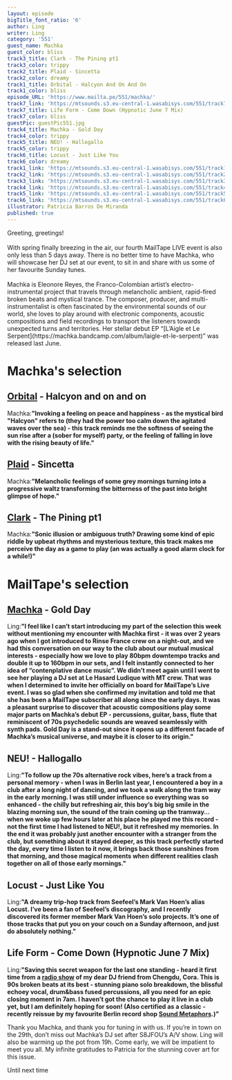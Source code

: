 ```yaml
---
layout: episode
bigTitle_font_ratio: '6'
author: Ling
writer: Ling
category: '551'
guest_name: Machka
guest_color: bliss
track3_title: Clark - The Pining pt1
track3_color: trippy
track2_title: Plaid - Sincetta
track2_color: dreamy
track1_title: Orbital - Halcyon And On And On
track1_color: bliss
episode_URL: 'https://www.mailta.pe/551/machka/'
track7_link: 'https://mtsounds.s3.eu-central-1.wasabisys.com/551/track7.mp3'
track7_title: Life Form - Come Down (Hypnotic June 7 Mix)
track7_color: bliss
guestPic: guestPic551.jpg
track4_title: Machka - Gold Day
track4_color: trippy
track5_title: NEU! - Hallogallo
track5_color: trippy
track6_title: Locust - Just Like You
track6_color: dreamy
track1_link: 'https://mtsounds.s3.eu-central-1.wasabisys.com/551/track1.mp3'
track2_link: 'https://mtsounds.s3.eu-central-1.wasabisys.com/551/track2.mp3'
track3_link: 'https://mtsounds.s3.eu-central-1.wasabisys.com/551/track3.mp3'
track4_link: 'https://mtsounds.s3.eu-central-1.wasabisys.com/551/track4.mp3'
track5_link: 'https://mtsounds.s3.eu-central-1.wasabisys.com/551/track5.mp3'
track6_link: 'https://mtsounds.s3.eu-central-1.wasabisys.com/551/track6.mp3'
illustrator: Patricia Barros De Miranda
published: true
---
```

<p id="introduction">Greeting, greetings!<br /><br />With spring finally breezing in the air, our fourth MailTape LIVE event is also only less than 5 days away. There is no better time to have Machka, who will showcase her DJ set at our event, to sit in and share with us some of her favourite Sunday tunes.<br /><br />Machka is Eleonore Reyes, the Franco-Colombian artist’s electro-instrumental project that travels through melancholic ambient, rapid-fired broken beats and mystical trance. The composer, producer, and multi-instrumentalist is often fascinated by the environmental sounds of our world, she loves to play around with electronic components, acoustic compositions and field recordings to transport the listeners towards unexpected turns and territories. Her stellar debut EP “[L’Aigle et Le Serpent](https://machka.bandcamp.com/album/laigle-et-le-serpent)” was released last June.</p>

# Machka's selection

## [Orbital](https://www.orbitalofficial.com/) - Halcyon and on and on

Machka:**"**Invoking a feeling on peace and happiness - as the mystical bird **"**Halcyon**"** refers to (they had the power too calm down the agitated waves over the sea) - this track reminds me the softness of seeing the sun rise after a (sober for myself) party, or the feeling of falling in love with the rising beauty of life.**"**


## [Plaid](https://plaid.warp.net/) - Sincetta

Machka:**"**Melancholic feelings of some grey mornings turning into a progressive waltz transforming the bitterness of the past into bright glimpse of hope.**"**

## [Clark](https://throttleclark.com/) - The Pining pt1

Machka:**"**Sonic illusion or ambiguous truth? Drawing some kind of epic riddle by upbeat rhythms and mysterious texture, this track makes me perceive the day as a game to play (an was actually a good alarm clock for a while!)**"**

# MailTape's selection

## [Machka](https://machka.bandcamp.com/album/laigle-et-le-serpent) - Gold Day

Ling:**"**I feel like I can’t start introducing my part of the selection this week without mentioning my encounter with Machka first - it was over 2 years ago when I got introduced to Rinse France crew on a night-out, and we had this conversation on our way to the club about our mutual musical interests - especially how we love to play 80bpm downtempo tracks and double it up to 160bpm in our sets, and I felt instantly connected to her idea of “contenplative dance music”. We didn’t meet again until I went to see her playing a DJ set at Le Hasard Ludique with MT crew. That was when I determined to invite her officially on board for MailTape’s Live event. I was so glad when she confirmed my invitation and told me that she has been a MailTape subscriber all along since the early days.
It was a pleasant surprise to discover that acoustic compositions play some major parts on Machka’s debut EP - percussions, guitar, bass, flute that reminiscent of 70s psychedelic sounds are weaved seamlessly with synth pads. Gold Day is a stand-out since it opens up a different facade of Machka’s musical universe, and maybe it is closer to its origin.**"**


## NEU! - Hallogallo

Ling:**"**To follow up the 70s alternative rock vibes, here’s a track from a personal memory - when I was in Berlin last year, I encountered a boy in a club after a long night of dancing, and we took a walk along the tram way in the early morning. I was still under influence so everything was so enhanced - the chilly but refreshing air, this boy’s big big smile in the blazing morning sun, the sound of the train coming up the tramway… when we woke up few hours later at his place he played me this record - not the first time I had listened to NEU!, but it refreshed my memories. In the end it was probably just another encounter with a stranger from the club, but something about it stayed deeper, as this track perfectly started the day, every time I listen to it now, it brings back those sunshines from that morning, and those magical moments when different realities clash together on all of those early mornings.**"**

## Locust - Just Like You

Ling:**"**A dreamy trip-hop track from Seefeel’s Mark Van Hoen’s alias Locust. I’ve been a fan of Seefeel’s discography, and I recently discovered its former member Mark Van Hoen’s solo projects. It’s one of those tracks that put you on your couch on a Sunday afternoon, and just do absolutely nothing.**"**

## Life Form - Come Down (Hypnotic June 7 Mix)

Ling:**"**Saving this secret weapon for the last one standing - heard it first time from a [radio show](https://baihui.live/shows/6g+-w-cora-22-02-24/en/) of my dear DJ friend from Chengdu, Cora. This is 90s broken beats at its best - stunning piano solo breakdown, the blissful echoey vocal, drum&bass fused percussions, all you need for an epic closing moment in 7am. I haven’t got the chance to play it live in a club yet, but I am definitely hoping for soon! (Also certified as a classic - recently reissue by my favourite Berlin record shop [Sound Metaphors](https://www.soundmetaphors.com/release/28930603/Life-Form-Come-Down-Summer's-Child).)**"**


<p id="outroduction">Thank you Machka, and thank you for tuning in with us. If you’re in town on the 29th, don’t miss out Machka’s DJ set after S8JFOU’s A/V show. Ling will also be warming up the pot from 19h. Come early, we will be impatient to meet you all.
My infinite gratitudes to Patricia for the stunning cover art for this issue.
 
Until next time</p>
